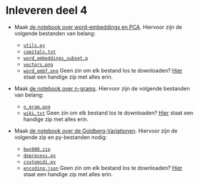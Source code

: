 # Inleveren deel 4

* Maak [de notebook over word-embeddings en PCA](opgaven/opgave4-1.ipynb). Hiervoor zijn de volgende bestanden van belang:
    * [`utils.py`](opgaven/utils.py)
    * [`capitals.txt`](opgaven/data/capitals.txt)
    * [`word_embeddings_subset.p`](opgaven/data/word_embeddings_subset.p)
    * [`vectors.png`](opgaven/imgs/vectors.jpeg)
    * [`word_embf.png`](opgaven/imgs/word_embf.jpeg)
Geen zin om elk bestand los te downloaden? [Hier](opgaven/deel4-1.zip) staat een handige zip met alles erin.

* Maak [de notebook over n-grams](opgaven/opgave4-2.ipynb). Hiervoor zijn de volgende bestanden van belang:
    * [`n_gram.png`](opgaven/imgs/n-gram.png)
    * [`wiki.txt`](opgaven/data/wiki.txt)
Geen zin om elk bestand los te downloaden? [Hier](opgaven/deel4-2.zip) staat een handige zip met alles erin.

* Maak [de notebook over de Goldberg-Variationen](opgaven/opgave4-3.ipynb). Hiervoor zijn de volgende zip en py-bestanden nodig:
    * [`bwv988.zip`](opgaven/data/bwv988.zip)
    * [`deprocess.py`](opgaven/deprocess.py)
    * [`csvtomidi.py`](opgaven/csvtomidi.py)
    * [`encoding.json`](opgaven/encoding.json)
Geen zin om elk bestand los te downloaden? [Hier](opgaven/deel4-3.zip) staat een handige zip met alles erin.
